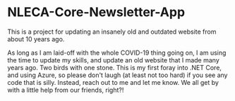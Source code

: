# NLECA-Core-Newsletter-App
This is a project for updating an insanely old and outdated website from about 10 years ago.

As long as I am laid-off with the whole COVID-19 thing going on, I am using the time to update my skills, and update an old website that
I made many years ago. Two birds with one stone. This is my first foray into .NET Core, and using Azure, so please don't laugh (at least
not too hard) if you see any code that is silly. Instead, reach out to me and let me know. We all get by with a little help from our
friends, right?!
